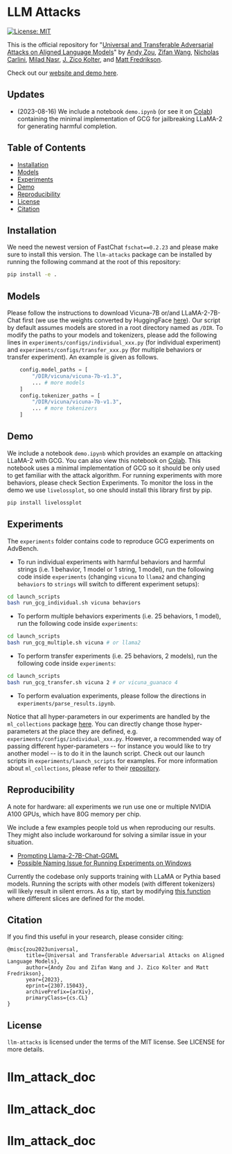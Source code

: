 # LLM Attacks

[![License: MIT](https://img.shields.io/badge/License-MIT-yellow.svg)](https://opensource.org/licenses/MIT)

This is the official repository for "[Universal and Transferable Adversarial Attacks on Aligned Language Models](https://arxiv.org/abs/2307.15043)" by [Andy Zou](https://andyzoujm.github.io/), [Zifan Wang](https://sites.google.com/west.cmu.edu/zifan-wang/home), [Nicholas Carlini](https://nicholas.carlini.com/), [Milad Nasr](https://people.cs.umass.edu/~milad/), [J. Zico Kolter](https://zicokolter.com/), and [Matt Fredrikson](https://www.cs.cmu.edu/~mfredrik/).

Check out our [website and demo here](https://llm-attacks.org/).

## Updates
- (2023-08-16) We include a notebook `demo.ipynb` (or see it on [Colab](https://colab.research.google.com/drive/1dinZSyP1E4KokSLPcCh1JQFUFsN-WV--?usp=sharing)) containing the minimal implementation of GCG for jailbreaking LLaMA-2 for generating harmful completion.


## Table of Contents

- [Installation](#installation)
- [Models](#models)
- [Experiments](#experiments)
- [Demo](#demo)
- [Reproducibility](#reproducibility)
- [License](#license)
- [Citation](#citation)

## Installation

We need the newest version of FastChat `fschat==0.2.23` and please make sure to install this version. The `llm-attacks` package can be installed by running the following command at the root of this repository:

```bash
pip install -e .
```

## Models

Please follow the instructions to download Vicuna-7B or/and LLaMA-2-7B-Chat first (we use the weights converted by HuggingFace [here](https://huggingface.co/meta-llama/Llama-2-7b-hf)).  Our script by default assumes models are stored in a root directory named as `/DIR`. To modify the paths to your models and tokenizers, please add the following lines in `experiments/configs/individual_xxx.py` (for individual experiment) and `experiments/configs/transfer_xxx.py` (for multiple behaviors or transfer experiment). An example is given as follows.

```python
    config.model_paths = [
        "/DIR/vicuna/vicuna-7b-v1.3",
        ... # more models
    ]
    config.tokenizer_paths = [
        "/DIR/vicuna/vicuna-7b-v1.3",
        ... # more tokenizers
    ]
```

## Demo
We include a notebook `demo.ipynb` which provides an example on attacking LLaMA-2 with GCG. You can also view this notebook on [Colab](https://colab.research.google.com/drive/1dinZSyP1E4KokSLPcCh1JQFUFsN-WV--?usp=sharing). This notebook uses a minimal implementation of GCG so it should be only used to get familiar with the attack algorithm. For running experiments with more behaviors, please check Section Experiments. To monitor the loss in the demo we use `livelossplot`, so one should install this library first by pip.

```bash
pip install livelossplot
```

## Experiments 

The `experiments` folder contains code to reproduce GCG experiments on AdvBench.

- To run individual experiments with harmful behaviors and harmful strings (i.e. 1 behavior, 1 model or 1 string, 1 model), run the following code inside `experiments` (changing `vicuna` to `llama2` and changing `behaviors` to `strings` will switch to different experiment setups):

```bash
cd launch_scripts
bash run_gcg_individual.sh vicuna behaviors
```

- To perform multiple behaviors experiments (i.e. 25 behaviors, 1 model), run the following code inside `experiments`:

```bash
cd launch_scripts
bash run_gcg_multiple.sh vicuna # or llama2
```

- To perform transfer experiments (i.e. 25 behaviors, 2 models), run the following code inside `experiments`:

```bash
cd launch_scripts
bash run_gcg_transfer.sh vicuna 2 # or vicuna_guanaco 4
```

- To perform evaluation experiments, please follow the directions in `experiments/parse_results.ipynb`.

Notice that all hyper-parameters in our experiments are handled by the `ml_collections` package [here](https://github.com/google/ml_collections). You can directly change those hyper-parameters at the place they are defined, e.g. `experiments/configs/individual_xxx.py`. However, a recommended way of passing different hyper-parameters -- for instance you would like to try another model -- is to do it in the launch script. Check out our launch scripts in `experiments/launch_scripts` for examples. For more information about `ml_collections`, please refer to their [repository](https://github.com/google/ml_collections).

## Reproducibility

A note for hardware: all experiments we run use one or multiple NVIDIA A100 GPUs, which have 80G memory per chip. 

We include a few examples people told us when reproducing our results. They might also include workaround for solving a similar issue in your situation. 

- [Prompting Llama-2-7B-Chat-GGML](https://github.com/llm-attacks/llm-attacks/issues/8)
- [Possible Naming Issue for Running Experiments on Windows](https://github.com/llm-attacks/llm-attacks/issues/28)

Currently the codebase only supports training with LLaMA or Pythia based models. Running the scripts with other models (with different tokenizers) will likely result in silent errors. As a tip, start by modifying [this function](https://github.com/llm-attacks/llm-attacks/blob/main/llm_attacks/base/attack_manager.py#L130) where different slices are defined for the model.

## Citation
If you find this useful in your research, please consider citing:

```
@misc{zou2023universal,
      title={Universal and Transferable Adversarial Attacks on Aligned Language Models}, 
      author={Andy Zou and Zifan Wang and J. Zico Kolter and Matt Fredrikson},
      year={2023},
      eprint={2307.15043},
      archivePrefix={arXiv},
      primaryClass={cs.CL}
}
```

## License
`llm-attacks` is licensed under the terms of the MIT license. See LICENSE for more details.


# llm_attack_doc
# llm_attack_doc
# llm_attack_doc
